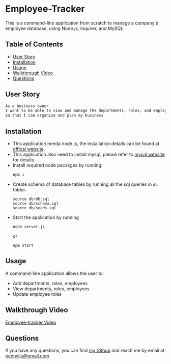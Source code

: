# Employee-Tracker
This is a command-line application from scratch to manage a company's employee database, using Node.js, Inquirer, and MySQL.

## Table of Contents
  * [User Story](#user-story)
  * [Installation](#installation)
  * [Usage](#usage)
  * [Walkthrough Video](#walkthrough-video)
  * [Questions](#questions)  

## User Story
```md
As a business owner
I want to be able to view and manage the departments, roles, and employees in my company
So that I can organize and plan my business
```

## Installation
- This application needa node.js, the installation details can be found at [offical website](https://nodejs.org/en/download/).
- This application also need to install mysql, please refer to [mysql website](https://www.mysql.com/downloads/) for details.
- Install required node pacakges by running:
    ```bash
    npm i
    ```
- Create schema of database tables by running all the sql queries in ```db``` folder.
    ```
    source db/db.sql
    source db/schema.sql
    source db/seeds.sql
    ```
- Start the application by running
    ```
    node server.js
    ```
    or
    ```
    npm start
    ```


## Usage
A command-line application allows the user to:
- Add departments, roles, employees
- View departments, roles, employees
- Update employee roles

## Walkthrough Video
[Employee-tracker Video](https://drive.google.com/file/d/17V_Iyh-6FxxIcl0iTJPosnBfsCeVccTe/view)

## Questions
If you have any questions, you can find [my Github](https://github.com/PennyLIU2022) and reach me by email at: pennyliu@gmail.com
